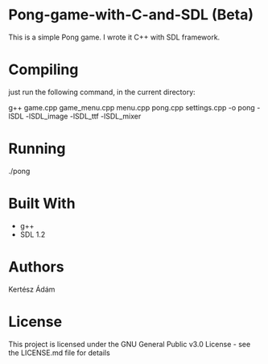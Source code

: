 # Pong-game-with-C-and-SDL (Beta)
This is a simple Pong game. I wrote it C++ with SDL framework.

# Compiling
just run the following command, in the current directory:

g++ game.cpp game_menu.cpp menu.cpp pong.cpp settings.cpp -o pong -lSDL -lSDL_image -lSDL_ttf -lSDL_mixer

# Running
./pong

# Built With
 <ul>
 <li>g++</li>
 <li>SDL 1.2</li>
 </ul>
 
 # Authors
 Kertész Ádám
 
 # License
 This project is licensed under the GNU General Public v3.0 License - see the LICENSE.md file for details
